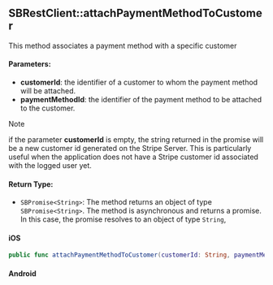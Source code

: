## SBRestClient::attachPaymentMethodToCustomer

This method associates a payment method with a specific customer

#### Parameters:

* **customerId**: the identifier of a customer to whom the payment method will be attached.
* **paymentMethodId**: the identifier of the payment method to be attached to the customer.

> [!NOTE]
> if the parameter **customerId** is empty, the string returned in the promise will be a new customer id generated on the Stripe Server. This is particularly useful when the application does not have a Stripe customer id associated with the logged user yet.


#### Return Type:

* ```SBPromise<String>```: The method returns an object of type ```SBPromise<String>```. The method is asynchronous and returns a promise. In this case, the promise resolves to an object of type ```String```, 
<!-- tabs:start -->

#### **iOS**

```swift
public func attachPaymentMethodToCustomer(customerId: String, paymentMethodId: String) -> SBPromise<String>
```

#### **Android**

```kotlin
```

<!-- tabs:end -->